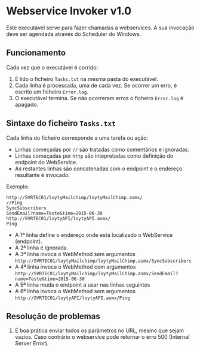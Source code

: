 ﻿# Webservice Invoker v1.0

Este executável serve para fazer chamadas a webservices. A sua invocação deve ser agendada através do Scheduler do Windows.


## Funcionamento

Cada vez que o executável é corrido:

1. É lido o ficheiro `Tasks.txt` na mesma pasta do executável.
2. Cada linha é processada, uma de cada vez. Se ocorrer um erro, é escrito um ficheiro `Error.log`.
3. O executável termina. Se não ocorreram erros o ficheiro `Error.log` é apagado.


## Sintaxe do ficheiro `Tasks.txt`

Cada linha do ficheiro corresponde a uma tarefa ou ação:

- Linhas começadas por `//` são tratadas como comentários e ignoradas.
- Linhas começadas por `http` são intepretadas como definição do endpoint do WebService.
- As restantes linhas são concatenadas com o endpoint e o endereço resultante é invocado.

Exemplo:

```
http://SVRTEC01/loytyMailchimp/loytyMailChimp.asmx/
//Ping
SyncSubscribers
SendEmail?name=Teste&time=2015-06-30
http://SVRTEC01/loytyAPI/loytyAPI.asmx/
Ping
```

- A 1ª linha define o endereço onde está localizado o WebService (endpoint).
- A 2ª linha é ignorada.
- A 3ª linha invoca o WebMethod sem argumentos `http://SVRTEC01/loytyMailchimp/loytyMailChimp.asmx/SyncSubscribers`
- A 4ª linha invoca o WebMethod com argumentos `http://SVRTEC01/loytyMailchimp/loytyMailChimp.asmx/SendEmail?name=Teste&time=2015-06-30`
- A 5ª linha muda o endpoint a usar nas linhas seguintes
- A 6ª linha invoca o WebMethod sem argumentos `http://SVRTEC01/loytyAPI/loytyAPI.asmx/Ping`


## Resolução de problemas

1. É boa prática enviar todos os parâmetros no URL, mesmo que sejam vazios. Caso contrário o webservice pode retornar o erro 500 (Internal Server Error).